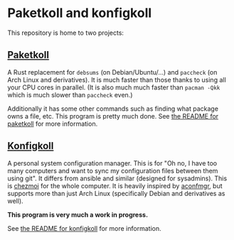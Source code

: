 # Paketkoll and konfigkoll

This repository is home to two projects:

## [Paketkoll](crates/paketkoll)

A Rust replacement for `debsums` (on Debian/Ubuntu/...) and `paccheck`
(on Arch Linux and derivatives). It is much faster than those thanks to using
all your CPU cores in parallel. (It is also much much faster than `pacman -Qkk`
which is much slower than `paccheck` even.)

Additionally it has some other commands such as finding what package owns a file,
etc. This program is pretty much done. See
[the README for paketkoll](crates/paketkoll/README.md) for more information.

## [Konfigkoll](crates/konfigkoll)

A personal system configuration manager. This is for "Oh no, I have too many
computers and want to sync my configuration files between them using git".
It differs from ansible and similar (designed for sysadmins). This is [chezmoi]
for the whole computer. It is heavily inspired by [aconfmgr], but supports more
than just Arch Linux (specifically Debian and derivatives as well).

**This program is very much a work in progress.**

See [the README for konfigkoll](crates/konfigkoll/README.md) for more information.

[chezmoi]: https://github.com/twpayne/chezmoi
[aconfmgr]: https://github.com/CyberShadow/aconfmgr
